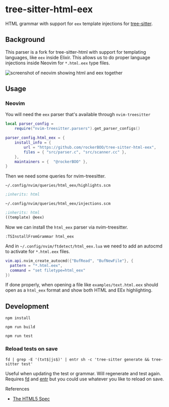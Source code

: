# tree-sitter-html-eex

HTML grammar with support for `eex` template injections for [tree-sitter][].

## Background

This parser is a fork for tree-sitter-html with support for templating languages, like `eex` inside Elixir. This allows us to do proper language injections inside Neovim for `*.html.eex` type files.

![screenshot of neovim showing html and eex together](https://user-images.githubusercontent.com/15027/182512287-a50d918e-b8f5-4a4d-84d2-afbfaa5befc8.png)

## Usage

### Neovim

You will need the `eex` parser that's available through `nvim-treesitter`

```lua
local parser_config =
	require("nvim-treesitter.parsers").get_parser_configs()

parser_config.html_eex = {
	install_info = {
		url = "https://github.com/rockerBOO/tree-sitter-html-eex",
		files = { "src/parser.c", "src/scanner.cc" },
	},
	maintainers = {  "@rockerBOO" },
}
```

Then we need some queries for nvim-treesitter.

`~/.config/nvim/queries/html_eex/highlights.scm`

```scheme
;inherits: html
```

`~/.config/nvim/queries/html_eex/injections.scm`

```scheme
;inherits: html
((template) @eex)
```

Now we can install the `html_eex` parser via nvim-treesitter.

```vim
:TSInstallFromGrammar html_eex
```

And in `~/.config/nvim/ftdetect/html_eex.lua` we need to add an autocmd to activate for `*.html.eex` files.

```lua
vim.api.nvim_create_autocmd({"BufRead", "BufNewFile"}, {
  pattern = "*.html.eex",
  command = "set filetype=html_eex"
})
```

If done properly, when opening a file like `examples/text.html.eex` should open as a `html_eex` format and show both HTML and EEx highlighting.

## Development

`npm install`

`npm run build`

`npm run test`

### Reload tests on save

`fd | grep -E '(txt$|js$)' | entr sh -c 'tree-sitter generate && tree-sitter test'`

Useful when updating the test or grammar. Will regenerate and test again. Requires [fd](https://github.com/sharkdp/fd) and [entr](https://github.com/eradman/entr) but you could use whatever you like to reload on save.

[tree-sitter]: https://github.com/tree-sitter/tree-sitter

References

- [The HTML5 Spec](https://www.w3.org/TR/html5/syntax.html)
